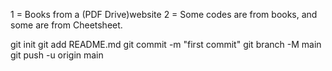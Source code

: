 1 = Books from a (PDF Drive)website
2 = Some codes are from books, and some are from Cheetsheet.






















git init
git add README.md
git commit -m "first commit"
git branch -M main
git push -u origin main